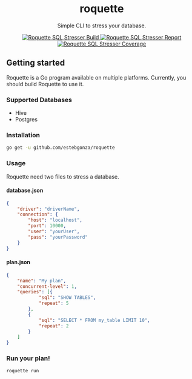 



<div align="center">
  <h1>roquette</h1>
  <p>Simple CLI to stress your database.</p>
  <a href="https://travis-ci.org/estebgonza/roquette" title="Roquette SQL Stresser Build">
    <img src="https://travis-ci.org/estebgonza/roquette.svg?branch=master" alt="Roquette SQL Stresser Build"/>
  </a>
  <a href="https://goreportcard.com/report/github.com/estebgonza/roquette" title="Roquette SQL Stresser Report">
    <img src="https://goreportcard.com/badge/github.com/estebgonza/roquette" alt="Roquette SQL Stresser Report"/>
  </a>
  <a href="https://coveralls.io/github/estebgonza/roquette?branch=master" title="Roquette SQL Stresser Coverage">
    <img src="https://coveralls.io/repos/github/estebgonza/roquette/badge.svg?branch=master" alt="Roquette SQL Stresser Coverage"/>
  </a>
</div>

## Getting started
Roquette is a Go program available on multiple platforms. Currently, you should build Roquette to use it.

### Supported Databases
- Hive
- Postgres

### Installation
```bash 
go get -u github.com/estebgonza/roquette
```

### Usage
Roquette need two files to stress a database.
#### database.json
```json
{
    "driver": "driverName",
    "connection": {
        "host": "localhost",
        "port": 10000,
        "user": "yourUser",
        "pass": "yourPassword"
    }
}
```
#### plan.json
```json
{
    "name": "My plan",
    "concurrent-level": 1,
    "queries": [{
            "sql": "SHOW TABLES",
            "repeat": 5
        },
        {
            "sql": "SELECT * FROM my_table LIMIT 10",
            "repeat": 2
        }
    ]
}
```

### Run your plan!
```bash
roquette run
```
